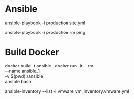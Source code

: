 # Ansible

ansible-playbook -i production site.yml

ansible-playbook -i production -m ping

# Build Docker
docker build -t ansible .
docker run -it --rm \
--name ansible_1 \
-v $(pwd):/ansible \
ansible bash

ansible-inventory --list -i vmware_vm_inventory.vmware.yml
